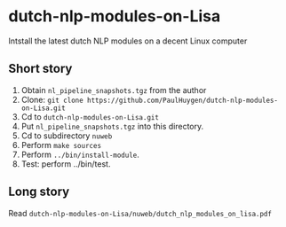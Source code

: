 dutch-nlp-modules-on-Lisa
=========================

Intstall the latest  dutch NLP modules on a decent Linux computer

## Short story

1. Obtain `nl_pipeline_snapshots.tgz` from the author
2. Clone: `git clone https://github.com/PaulHuygen/dutch-nlp-modules-on-Lisa.git`
3. Cd to `dutch-nlp-modules-on-Lisa.git`
4. Put `nl_pipeline_snapshots.tgz` into this directory.
5. Cd to subdirectory `nuweb`
6. Perform `make sources`
7. Perform `../bin/install-module`.
8. Test: perform ../bin/test.


## Long story

Read `dutch-nlp-modules-on-Lisa/nuweb/dutch_nlp_modules_on_lisa.pdf`


